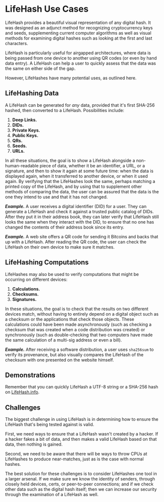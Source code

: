# LifeHash Use Cases

LifeHash provides a beautiful visual representation of any digital hash. It was designed as an adjunct method for recognizing cryptocurrency keys and seeds, supplementing current computer algorithms as well as visual methods for examining digital hashes such as looking at the first and last characters.

LifeHash is particularly useful for airgapped architectures, where data is being passed from one device to another using QR codes (or even by hand data entry). A LifeHash can help a user to quickly assess that the data was the same on either side of the gap.

However, LifeHashes have many potential uses, as outlined here.

## LifeHashing Data

A LifeHash can be generated for *any* data, provided that it's first SHA-256 hashed, then converted to a LifeHash. Possibilities include:

1. **Deep Links.**
1. **DIDs.**
1. **Private Keys.**
1. **Public Keys.**
1. **QRs.**
1. **Seeds.**
1. **URLs.** 

In all these situations, the goal is to show a LifeHash alongside a non-human-readable piece of data, whether it be an identifier, a URL, or a signature, and then to show it again at some future time: when the data is displayed again, when it transferred to another device, or when it used again. By verifying that the LifeHashes look the same, perhaps matching a printed copy of the LifeHash, and by using that to supplement other methods of comparing the data, the user can be assured that the data is the one they intend to use and that it has not changed.

***Example.*** A user receives a digital identifier (DID) for a user. They can generate a LifeHash and check it against a trusted public catalog of DIDs. After they put it in their address book, they can later verify that LifeHash still looks the same when they interact with the DID, to ensure that no one has changed the contents of their address book since its entry.

***Example.*** A web site offers a QR code for sending it Bitcoins and backs that up with a LifeHash. After reading the QR code, the user can check the LifeHash on their own device to make sure it matches.

## LifeHashing Computations

LifeHashes may also be used to verify computations that might be occurring on different devices:

1. **Calculations.**
1. **Checksums.**
1. **Signatures.**

In these situations, the goal is to check that the results on two different devices match, without having to entirely depend on a digital object such as a checksum or the applications that check those objects. These calculations could have been made asynchronously (such as checking a checksum that was created when a code distribution was created) or synchronously (such as double-checking that two computers have made the same calculation of a multi-sig address or even a bill).

***Example.*** After receiving a software distribution, a user uses `sha256sum` to verify its provenance, but also visually compares the LifeHash of the checksum with one presented on the website himself.

## Demonstrations

Remember that you can quickly LifeHash a UTF-8 string or a SHA-256 hash on [LifeHash.info](https://lifehash.info/).

## Challenges

The biggest challenge in using LifeHash is in determining how to ensure the LifeHash that's being tested against is valid. 

First, we need ways to ensure that a LifeHash wasn't created by a hacker. If a hacker fakes a bit of data, and then makes a valid LifeHash based on that data, then nothing is gained.

Second, we need to be aware that there will be ways to throw CPUs at LifeHashes to produce near-matches, just as is the case with normal hashes.

The best solution for these challenges is to consider LifeHashes one tool in a larger arsenal. If we make sure we know the identity of senders, through closely held devices, certs, or peer-to-peer connections; and if we check other data such as the digital hash itself; then we can increase our security through the examination of a LifeHash as well.
